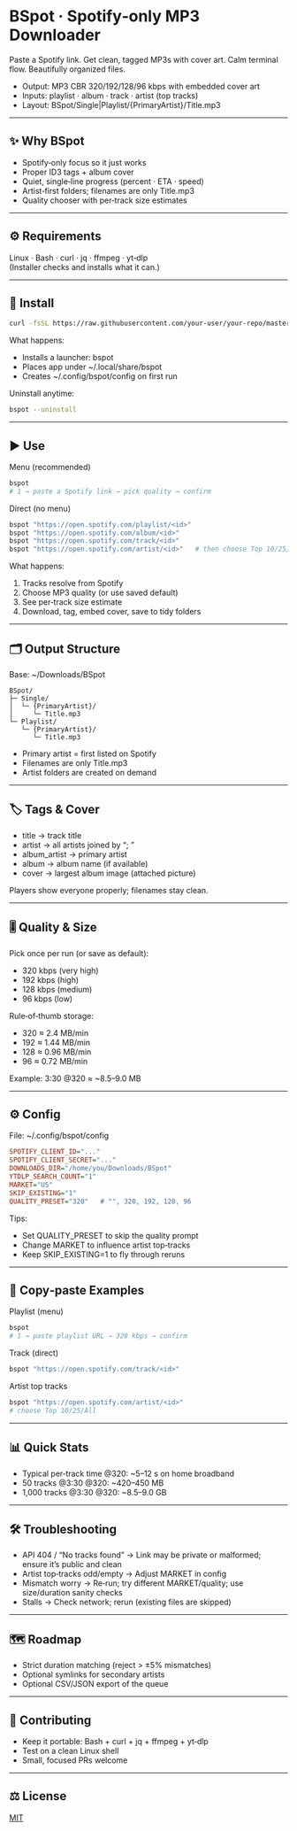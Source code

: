 # BSpot · Spotify‑only MP3 Downloader

Paste a Spotify link. Get clean, tagged MP3s with cover art. Calm terminal flow. Beautifully organized files.

- Output: MP3 CBR 320/192/128/96 kbps with embedded cover art
- Inputs: playlist · album · track · artist (top tracks)
- Layout: BSpot/Single|Playlist/{PrimaryArtist}/Title.mp3

------------------------------------------------------------

## ✨ Why BSpot

- Spotify‑only focus so it just works
- Proper ID3 tags + album cover
- Quiet, single‑line progress (percent · ETA · speed)
- Artist‑first folders; filenames are only Title.mp3
- Quality chooser with per‑track size estimates

------------------------------------------------------------

## ⚙️ Requirements

Linux · Bash · curl · jq · ffmpeg · yt‑dlp  
(Installer checks and installs what it can.)

------------------------------------------------------------

## 🚀 Install

```bash
curl -fsSL https://raw.githubusercontent.com/your-user/your-repo/master/install_bspot.sh | bash
```

What happens:
- Installs a launcher: bspot
- Places app under ~/.local/share/bspot
- Creates ~/.config/bspot/config on first run

Uninstall anytime:
```bash
bspot --uninstall
```

------------------------------------------------------------

## ▶️ Use

Menu (recommended)
```bash
bspot
# 1 → paste a Spotify link → pick quality → confirm
```

Direct (no menu)
```bash
bspot "https://open.spotify.com/playlist/<id>"
bspot "https://open.spotify.com/album/<id>"
bspot "https://open.spotify.com/track/<id>"
bspot "https://open.spotify.com/artist/<id>"   # then choose Top 10/25/All
```

What happens:
1) Tracks resolve from Spotify  
2) Choose MP3 quality (or use saved default)  
3) See per‑track size estimate  
4) Download, tag, embed cover, save to tidy folders

------------------------------------------------------------

## 🗂 Output Structure

Base: ~/Downloads/BSpot

```
BSpot/
├─ Single/
│  └─ {PrimaryArtist}/
│     └─ Title.mp3
└─ Playlist/
   └─ {PrimaryArtist}/
      └─ Title.mp3
```

- Primary artist = first listed on Spotify
- Filenames are only Title.mp3
- Artist folders are created on demand

------------------------------------------------------------

## 🏷 Tags & Cover

- title → track title
- artist → all artists joined by “; ”
- album_artist → primary artist
- album → album name (if available)
- cover → largest album image (attached picture)

Players show everyone properly; filenames stay clean.

------------------------------------------------------------

## 🎚 Quality & Size

Pick once per run (or save as default):

- 320 kbps (very high)
- 192 kbps (high)
- 128 kbps (medium)
- 96 kbps (low)

Rule‑of‑thumb storage:
- 320 ≈ 2.4 MB/min
- 192 ≈ 1.44 MB/min
- 128 ≈ 0.96 MB/min
- 96 ≈ 0.72 MB/min

Example: 3:30 @320 ≈ ~8.5–9.0 MB

------------------------------------------------------------

## ⚙️ Config

File: ~/.config/bspot/config

```ini
SPOTIFY_CLIENT_ID="..."
SPOTIFY_CLIENT_SECRET="..."
DOWNLOADS_DIR="/home/you/Downloads/BSpot"
YTDLP_SEARCH_COUNT="1"
MARKET="US"
SKIP_EXISTING="1"
QUALITY_PRESET="320"   # "", 320, 192, 128, 96
```

Tips:
- Set QUALITY_PRESET to skip the quality prompt
- Change MARKET to influence artist top‑tracks
- Keep SKIP_EXISTING=1 to fly through reruns

------------------------------------------------------------

## 🧪 Copy‑paste Examples

Playlist (menu)
```bash
bspot
# 1 → paste playlist URL → 320 kbps → confirm
```

Track (direct)
```bash
bspot "https://open.spotify.com/track/<id>"
```

Artist top tracks
```bash
bspot "https://open.spotify.com/artist/<id>"
# choose Top 10/25/All
```

------------------------------------------------------------

## 📊 Quick Stats

- Typical per‑track time @320: ~5–12 s on home broadband
- 50 tracks @3:30 @320: ~420–450 MB
- 1,000 tracks @3:30 @320: ~8.5–9.0 GB

------------------------------------------------------------

## 🛠 Troubleshooting

- API 404 / “No tracks found” → Link may be private or malformed; ensure it’s public and clean  
- Artist top‑tracks odd/empty → Adjust MARKET in config  
- Mismatch worry → Re‑run; try different MARKET/quality; use size/duration sanity checks  
- Stalls → Check network; rerun (existing files are skipped)

------------------------------------------------------------

## 🗺 Roadmap

- Strict duration matching (reject > ±5% mismatches)
- Optional symlinks for secondary artists
- Optional CSV/JSON export of the queue

------------------------------------------------------------

## 🤝 Contributing

- Keep it portable: Bash + curl + jq + ffmpeg + yt‑dlp  
- Test on a clean Linux shell  
- Small, focused PRs welcome

------------------------------------------------------------

## ⚖️ License

[MIT](LICENCE)

